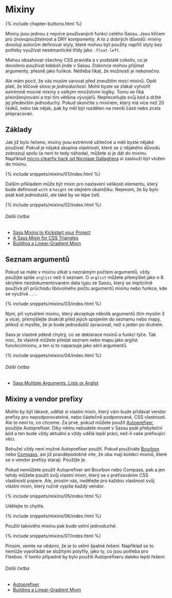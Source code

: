 
# Mixiny

{% include chapter-buttons.html %}

Mixiny jsou jednou z nejvíce používaných funkcí celého Sassu. Jsou klíčem pro znovupoužitelnost a DRY komponenty. A to z dobrých důvodů: mixiny dovolují autorům definovat styly, které mohou být použity napříč styly bez potřeby využívat nesémantické třídy jako `.float-left`.

Mohou obsahovat všechny CSS pravidla a v podstatě cokoliv, co je dovoleno používat kdekoli jinde v Sassu. Dokonce mohou přijímat argumenty, přesně jako funkce. Netřeba říkat, že možností je nekonečno.

Ale mám pocit, že vás musím varovat před zneužitím moci mixinů. Opět platí, že klíčové slovo je *jednoduchost*. Mohli byste se zlákat vytvořit extrémně mocné mixiny s velkým množstvím logiky. Tomu se říká přeinženýrování a trpí tím většina vývojářů. Nepřeceňujte svůj kód a držte jej především jednoduchý. Pokud skončíte s mixinem, který má více než 20 řádků, nebo tak nějak, pak by měl být rozdělen na menší části nebo zcela přepracován.

## Základy

Jak již bylo řečeno, mixiny jsou extrémně užitečné a měli byste nějaké používat. Pokud je nějaká skupina vlastností, které se z nějakého důvodu zobrazují spolu (a není to tedy náhoda), můžete si je dát do mixinu. Například [micro-clearfix hack od Nicolase Gallaghera](http://nicolasgallagher.com/micro-clearfix-hack/) si zaslouží být vložen do mixinu.

{% include snippets/mixins/01/index.html %}

Dalším příkladem může být mixin pro nastavení velikosti elementu, který bude definovat `with` a `height` ve stejném okamžiku. Nejenom, že by bylo psát kód jednodušší, ale také by se lépe četl.

{% include snippets/mixins/02/index.html %}

###### Další četba

* [Sass Mixins to Kickstart your Project](http://www.sitepoint.com/sass-mixins-kickstart-project/)
* [A Sass Mixin for CSS Triangles](http://www.sitepoint.com/sass-mixin-css-triangles/)
* [Building a Linear-Gradient Mixin](http://www.sitepoint.com/building-linear-gradient-mixin-sass/)

## Seznam argumentů

Pokud se máte v mixinu utkat s neznámým počtem argumentů, vždy použijte spíše `arglist` než-li seznam. O `arglist` můžete přemýšlet jako o 8. skrytém nezdokumentovaném data typu ze Sassu, který se implicitně používá při průchodu libovolného počtu argumentů mixinu nebo funkce, kde se využívá `...`.

{% include snippets/mixins/03/index.html %}

Nyní, při vytváření mixinu, který akceptuje několik argumentů (tím myslím 3 a více), přemýšlejte dvakrát před jejich spojením do seznamu nebo mapy, jelikož si myslíte, že je bude jednodušší zpracovat, než s jeden po druhém.

Sass je vlastně pěkně chytrý, co se deklarace mixinů a funkcí týče. Tak moc, že vlastně můžete předat seznam nebo mapu jako arglist funckci/mixinu, a ten si to naparsuje jako sérii argumentů.

{% include snippets/mixins/04/index.html %}

###### Další četba

* [Sass Multiple Arguments, Lists or Arglist](http://www.sitepoint.com/sass-multiple-arguments-lists-or-arglist/)

## Mixiny a vendor prefixy

Mohlo by být lákavé, udělat si vlastní mixin, který vám bude přidávat vendor prefixy pro nepodporovatelné, nebo částečně podporované, CSS vlastnosti. Ale to není to, co chceme. Za prvé, pokud můžete použít [Autoprefixer](https://github.com/postcss/autoprefixer), použijte Autoprefixer. Díky němu nebudete muset v Sassu psát přebyteční kód a ten bude vždy aktuální a vždy udělá lepší práci, než-li vaše prefixující věci.

Bohužel vždy není možné Autoprefixer použít. Pokud používáte [Bourbon](http://bourbon.io/) nebo [Compass](http://compass-style.org/), asi již pravděpodobně víte, že oba mají kolekci mixinů, které se o vendor prefixy starají. Použijte je.

Pokud nemůžete použít Autoprefixer ani Bourbon nebo Compass, pak a jen tehdy můžete použít svůj vlastní mixin, který se s prefixováním CSS vlastností popere. Ale, prosím vás, nedělejte pro každou vlastnost svůj vlastní mixin, který ručně vypíše každý vendor.

{% include snippets/mixins/05/index.html %}

Udělejte to chytře.

{% include snippets/mixins/06/index.html %}

Použití takového mixinu pak bude velmi jednoduché:

{% include snippets/mixins/07/index.html %}

Prosím, vemte na vědomí, že je to velmi špatné řešení. Například se to nemůže vypořádat se složitými polyfily, jako ty, co jsou potřeba pro Flexbox. V tomto případně by bylo použití Autoprefixeru daleko lepší řešení.

###### Další četba

* [Autoprefixer](https://github.com/postcss/autoprefixer)
* [Building a Linear-Gradient Mixin](http://www.sitepoint.com/building-linear-gradient-mixin-sass/)
